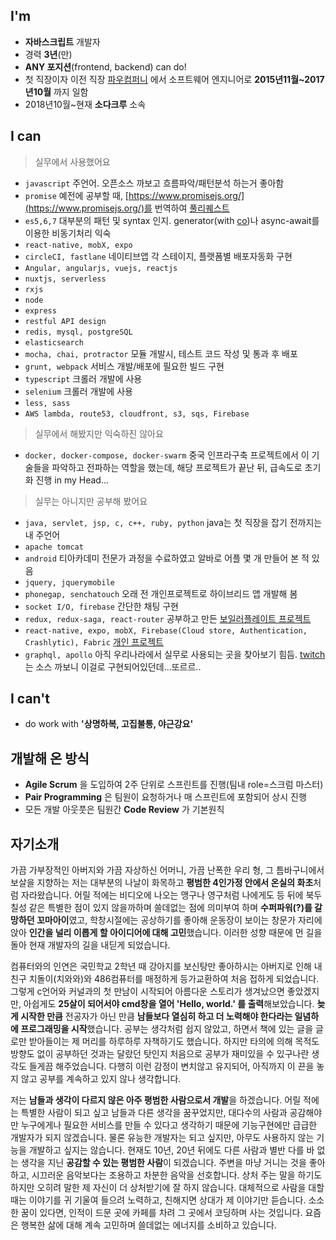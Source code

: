 ## I'm
* **자바스크립트** 개발자
* 경력 **3년**(만)
* **ANY 포지션**(frontend, backend) can do!
* 첫 직장이자 이전 직장 [파우컴퍼니](http://www.pawcompany.co.kr/) 에서 소프트웨어 엔지니어로 **2015년11월~2017년10월** 까지 일함
* 2018년10월~현재 **소다크루** 소속
## I can
> 실무에서 사용했어요
* `javascript` 주언어. 오픈소스 까보고 흐름파악/패턴분석 하는거 좋아함
* `promise` 예전에 공부할 때, [https://www.promisejs.org/](https://www.promisejs.org/)를 번역하여 [풀리퀘스트](https://github.com/ForbesLindesay/promisejs.org/pull/44)
* `es5,6,7` 대부분의 패턴 및 syntax 인지. generator(with [co](https://github.com/tj/co))나 async-await를 이용한 비동기처리 익숙
* `react-native, mobX, expo`
* `circleCI, fastlane` 네이티브앱 각 스테이지, 플랫폼별 배포자동화 구현
* `Angular, angularjs, vuejs, reactjs`
* `nuxtjs, serverless`
* `rxjs`
* `node`
* `express`
* `restful API design`
* `redis, mysql, postgreSQL`
* `elasticsearch`
* `mocha, chai, protractor` 모듈 개발시, 테스트 코드 작성 및 통과 후 배포
* `grunt, webpack` 서비스 개발/배포에 필요한 빌드 구현
* `typescript` 크롤러 개발에 사용
* `selenium` 크롤러 개발에 사용
* `less, sass`
* `AWS lambda, route53, cloudfront, s3, sqs, Firebase`

>실무에서 해봤지만 익숙하진 않아요
* `docker, docker-compose, docker-swarm` 중국 인프라구축 프로젝트에서 이 기술들을 파악하고 전파하는 역할을 했는데, 해당 프로젝트가 끝난 뒤, 급속도로 초기화 진행 in my Head...
>실무는 아니지만 공부해 봤어요
* `java, servlet, jsp, c, c++, ruby, python` java는 첫 직장을 잡기 전까지는 내 주언어
* `apache tomcat`
* `android` 티아카데미 전문가 과정을 수료하였고 알바로 어플 몇 개 만들어 본 적 있음
* `jquery, jquerymobile`
* `phonegap, senchatouch` 오래 전 개인프로젝트로 하이브리드 앱 개발해 봄
* `socket I/O, firebase` 간단한 채팅 구현
* `redux, redux-saga, react-router` 공부하고 만든 [보일러플레이트 프로젝트](https://github.com/hyungtae3713/react-fullstack-skeleton)
* `react-native, expo, mobX, Firebase(Cloud store, Authentication, Crashlytic), Fabric` [개인 프로젝트](https://github.com/hyungtae3713/resume/wiki/%EB%84%A4%EC%9D%B4%ED%8B%B0%EB%B8%8C-%EC%95%B1%EA%B0%9C%EB%B0%9C-with-ReactNative(%EA%B0%9C%EC%9D%B8%ED%94%84%EB%A1%9C%EC%A0%9D%ED%8A%B8))
* `graphql, apollo` 아직 우리나라에서 실무로 사용되는 곳을 찾아보기 힘듬. [twitch](https://www.twitch.tv)는 소스 까보니 이걸로 구현되어있던데...또르르..

## I can't
* do work with **'상명하복, 고집불통, 야근강요'**

## 개발해 온 방식
* **Agile Scrum** 을 도입하여 2주 단위로 스프린트를 진행(팀내 role=스크럼 마스터)
* **Pair Programming** 은 팀원이 요청하거나 매 스프린트에 포함되어 상시 진행
* 모든 개발 아웃풋은 팀원간 **Code Review** 가 기본원칙

## 자기소개
가끔 가부장적인 아버지와 가끔 자상하신 어머니, 가끔 난폭한 우리 형, 그 틈바구니에서 보살을 지향하는 저는  대부분의 나날이 화목하고 **평범한 4인가정 안에서 온실의 화초**처럼 자라왔습니다. 어릴 적에는 비디오에 나오는 맹구나 영구처럼 나에게도 등 뒤에 북두칠성 같은 특별한 점이 있지 않을까하며 쓸데없는 점에 의미부여 하며 **수퍼파워(?)를 갈망하던 꼬마아이**였고, 학창시절에는 공상하기를 좋아해 운동장이 보이는 창문가 자리에 앉아 **인간을 널리 이롭게 할 아이디어에 대해 고민**했습니다. 이러한 성향 때문에 먼 길을 돌아 현재 개발자의 길을 내딛게 되었습니다.

컴퓨터와의 인연은 국민학교 2학년 때 강아지를 보신탕만 좋아하시는 아버지로 인해 내 친구 치돌이(치와와)와 486컴퓨터를 매정하게 등가교환하여 처음 접하게 되었습니다. 그렇게 c언어와 커널과의 첫 만남이 시작되어 아름다운 스토리가 생겨났으면 좋았겠지만, 아쉽게도 **25살이 되어서야 cmd창을 열어 'Hello, world.' 를 출력**해보았습니다. **늦게 시작한 만큼** 전공자가 아닌 만큼 **남들보다 열심히 하고 더 노력해야 한다라는 일념하에 프로그래밍을 시작**했습니다. 공부는 생각처럼 쉽지 않았고, 하면서 책에 있는 글을 글로만 받아들이는 제 머리를 하루하루 자책하기도 했습니다. 하지만 타의에 의해 목적도 방향도 없이 공부하던 것과는 달랐던 탓인지 처음으로 공부가 재미있을 수 있구나란 생각도 들게끔 해주었습니다. 다행히 이런 감정이 변치않고 유지되어, 아직까지 이 끈을 놓지 않고 공부를 계속하고 있지 않나 생각합니다.

저는 **남들과 생각이 다르지 않은 아주 평범한 사람으로서 개발**을 하겠습니다. 어릴 적에는 특별한 사람이 되고 싶고 남들과 다른 생각을 꿈꾸었지만, 대다수의 사람과 공감해야만 누구에게나 필요한 서비스를 만들 수 있다고 생각하기 때문에 기능구현에만 급급한 개발자가 되지 않겠습니다. 물론 유능한 개발자는 되고 싶지만, 아무도 사용하지 않는 기능을 개발하고 싶지는 않습니다. 현재도 10년, 20년 뒤에도 다른 사람과 별반 다를 바 없는 생각을 지닌 **공감할 수 있는 평범한 사람**이 되겠습니다.
주변을 마냥 거니는 것을 좋아하고, 시끄러운 음악보다는 조용하고 차분한 음악을 선호합니다. 상처 주는 말을 하기도 하지만 오히려 말한 제 자신이 더 상처받기에 잘 하지 않습니다. 대체적으로 사람을 대할 때는 이야기를 귀 기울여 들으려 노력하고, 친해지면 상대가 제 이야기만 듣습니다. 소소한 꿈이 있다면, 인적이 드문 곳에 카페를 차려 그 곳에서 코딩하며 사는 것입니다. 요즘은 행복한 삶에 대해 계속 고민하며 쓸데없는 에너지를 소비하고 있습니다.
